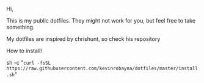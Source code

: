 
Hi,

This is my public dotfiles. They might not work for you, but feel free to take something.

My dotfiles are inspired by chrishunt, so check his repository

How to install!
  
  sh -c "`curl -fsSL https://raw.githubusercontent.com/kevinrobayna/dotfiles/master/install.sh`"

